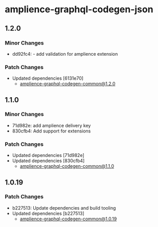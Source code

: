# amplience-graphql-codegen-json

## 1.2.0

### Minor Changes

- dd92fc4: - add validation for amplience extension

### Patch Changes

- Updated dependencies [6131e70]
  - amplience-graphql-codegen-common@1.2.0

## 1.1.0

### Minor Changes

- 71d982e: add amplience delivery key
- 830cfb4: Add support for extensions

### Patch Changes

- Updated dependencies [71d982e]
- Updated dependencies [830cfb4]
  - amplience-graphql-codegen-common@1.1.0

## 1.0.19

### Patch Changes

- b227513: Update dependencies and build tooling
- Updated dependencies [b227513]
  - amplience-graphql-codegen-common@1.0.19
